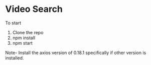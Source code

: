 # Video Search
To start
1. Clone the repo
2. npm install
3. npm start

Note- Install the axios version of 0.18.1 specifically if other version is installed.
